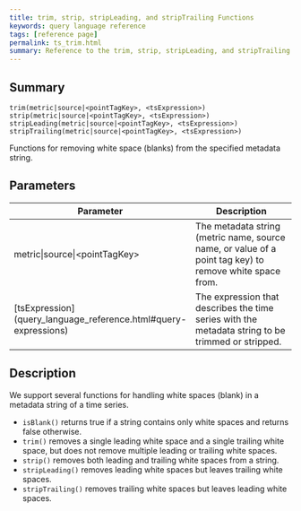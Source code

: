 ```yaml
---
title: trim, strip, stripLeading, and stripTrailing Functions
keywords: query language reference
tags: [reference page]
permalink: ts_trim.html
summary: Reference to the trim, strip, stripLeading, and stripTrailing string manipulation function
---
```

## Summary
```
trim(metric|source|<pointTagKey>, <tsExpression>)
strip(metric|source|<pointTagKey>, <tsExpression>)
stripLeading(metric|source|<pointTagKey>, <tsExpression>)
stripTrailing(metric|source|<pointTagKey>, <tsExpression>)
```

Functions for removing white space (blanks) from the specified metadata string.

## Parameters
<table style="width: 100%;">
<tbody>
<thead>
<tr><th width="30%">Parameter</th><th width="70%">Description</th></tr>
</thead>
<tr>
<td markdown="span">metric|source|&lt;pointTagKey&gt;</td>
<td>The metadata string (metric name, source name, or value of a point tag key) to remove white space from.</td></tr><tr>
<td markdown="span"> [tsExpression](query_language_reference.html#query-expressions)</td>
<td>The expression that describes the time series with the metadata string to be trimmed or stripped.</td></tr>
</tbody>
</table>

## Description

We support several functions for handling white spaces (blank) in a metadata string of a time series.

* `isBlank()` returns true if a string contains only white spaces and returns false otherwise.
* `trim()` removes a single leading white space and a single trailing white space, but does not remove multiple leading or trailing white spaces.
* `strip()` removes both leading and trailing white spaces from a string.
* `stripLeading()` removes leading white spaces but leaves trailing white spaces.
* `stripTrailing()` removes trailing white spaces but leaves leading white spaces.

<!---Example doesn't show anything you'd have to use the function...--->
